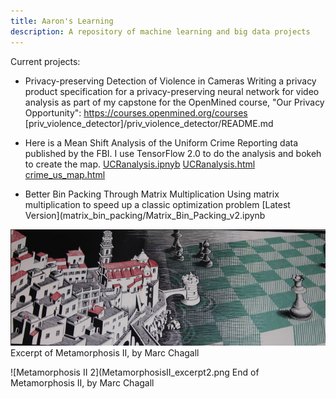 ```yaml
---
title: Aaron's Learning
description: A repository of machine learning and big data projects
---
```


Current projects:

- Privacy-preserving Detection of Violence in Cameras
Writing a privacy product specification for a privacy-preserving neural network for video analysis as part of my capstone for the OpenMined course, "Our Privacy Opportunity": https://courses.openmined.org/courses
  [priv_violence_detector]/priv_violence_detector/README.md

- Here is a Mean Shift Analysis of the Uniform Crime Reporting data published by the FBI.
I use TensorFlow 2.0 to do the analysis and bokeh to create the map.
  [UCRanalysis.ipnyb](/crime_analysis/UCRanalysis.ipnyb)
  [UCRanalysis.html](/crime_analysis/UCRanalysis.html)
  [crime_us_map.html](/crime_analysis/crime_us_map.html)
  
- Better Bin Packing Through Matrix Multiplication
Using matrix multiplication to speed up a classic optimization problem
  [Latest Version](matrix_bin_packing/Matrix_Bin_Packing_v2.ipynb

![Metamorphosis II](Metamorphosis_IIexcerpt1.png)
Excerpt of Metamorphosis II, by Marc Chagall

![Metamorphosis II 2](MetamorphosisII_excerpt2.png
End  of Metamorphosis II, by Marc Chagall
